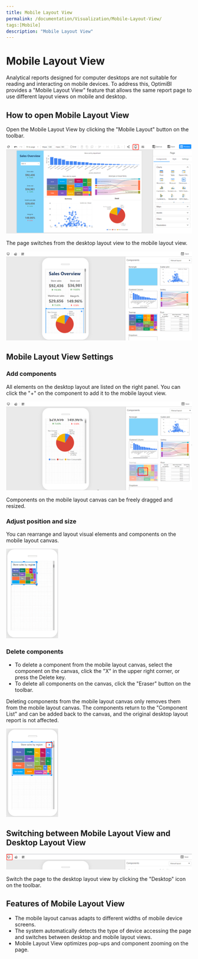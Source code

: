 ```yaml
---
title: Mobile Layout View
permalink: /documentation/Visualization/Mobile-Layout-View/
tags:[Mobile]
description: "Mobile Layout View"
---
```

# Mobile Layout View

Analytical reports designed for computer desktops are not suitable for reading and interacting on mobile devices. To address this, OptimiBI provides a "Mobile Layout View" feature that allows the same report page to use different layout views on mobile and desktop.

## How to open Mobile Layout View

Open the Mobile Layout View by clicking the "Mobile Layout" button on the toolbar.


<div align="left"><img src="./../images/1739710021486.png" /></div>


The page switches from the desktop layout view to the mobile layout view.

<div align="left"><img src="./../images/1739710062216.png" /></div>

## Mobile Layout View Settings

### Add components

All elements on the desktop layout are listed on the right panel. You can click the "+" on the component to add it to the mobile layout view.

<div align="left"><img src="./../images/1739710309420.png" /></div>


Components on the mobile layout canvas can be freely dragged and resized.

### Adjust position and size

You can rearrange and layout visual elements and components on the mobile layout canvas.

<div align="left"><img src="./../images/o82ue-p6rs6.gif" width="28%"/></div>


### Delete components

  - To delete a component from the mobile layout canvas, select the component on the canvas, click the "X" in the upper right corner, or press the Delete key.
  - To delete all components on the canvas, click the "Eraser" button on the toolbar.

  Deleting components from the mobile layout canvas only removes them from the mobile layout canvas. The components return to the "Component List" and can be added back to the canvas, and the original desktop layout report is not affected.

<div align="left"><img src="./../images/1739710535269.png" width="28%"/></div>

## Switching between Mobile Layout View and Desktop Layout View

<div align="left"><img src="./../images/1739710579221.png" /></div>

Switch the page to the desktop layout view by clicking the "Desktop" icon on the toolbar.

## Features of Mobile Layout View

  - The mobile layout canvas adapts to different widths of mobile device screens.
  - The system automatically detects the type of device accessing the page and switches between desktop and mobile layout views.
  - Mobile Layout View optimizes pop-ups and component zooming on the page.
